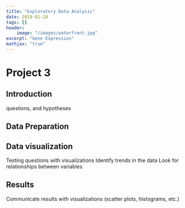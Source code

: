 ```yaml
---
title: "Exploratory Data Analysis"
date: 2019-01-28
tags: []
header: 
    image: "/images/waterfront.jpg"
excerpt: "Gene Expression"
mathjax: "true"
---
```

# Project 3

## Introduction 

questions, and hypotheses

## Data Preparation
## Data visualization
Testing  questions with visualizations
Identify trends in the data
Look for relationships between variables
## Results
Communicate results with visualizations (scatter plots, histograms, etc.)







